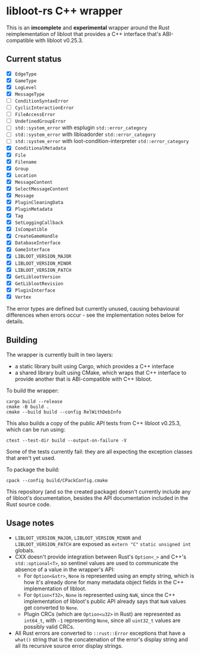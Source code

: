 # libloot-rs C++ wrapper

This is an **imcomplete** and **experimental** wrapper around the Rust reimplementation of libloot that provides a C++ interface that's ABI-compatible with libloot v0.25.3.

## Current status

- [x] `EdgeType`
- [x] `GameType`
- [x] `LogLevel`
- [x] `MessageType`
- [ ] `ConditionSyntaxError`
- [ ] `CyclicInteractionError`
- [ ] `FileAccessError`
- [ ] `UndefinedGroupError`
- [ ] `std::system_error` with esplugin `std::error_category`
- [ ] `std::system_error` with libloadorder `std::error_category`
- [ ] `std::system_error` with loot-condition-interpreter `std::error_category`
- [x] `ConditionalMetadata`
- [x] `File`
- [x] `Filename`
- [x] `Group`
- [x] `Location`
- [x] `MessageContent`
- [x] `SelectMessageContent`
- [x] `Message`
- [x] `PluginCleaningData`
- [x] `PluginMetadata`
- [x] `Tag`
- [x] `SetLoggingCallback`
- [x] `IsCompatible`
- [x] `CreateGameHandle`
- [x] `DatabaseInterface`
- [x] `GameInterface`
- [x] `LIBLOOT_VERSION_MAJOR`
- [x] `LIBLOOT_VERSION_MINOR`
- [x] `LIBLOOT_VERSION_PATCH`
- [x] `GetLiblootVersion`
- [x] `GetLiblootRevision`
- [x] `PluginInterface`
- [x] `Vertex`

The error types are defined but currently unused, causing behavioural differences when errors occur - see the implementation notes below for details.

## Building

The wrapper is currently built in two layers:

- a static library built using Cargo, which provides a C++ interface
- a shared library built using CMake, which wraps that C++ interface to provide another that is ABI-compatible with C++ libloot.

To build the wrapper:

```
cargo build --release
cmake -B build .
cmake --build build --config RelWithDebInfo
```

This also builds a copy of the public API tests from C++ libloot v0.25.3, which can be run using:

```
ctest --test-dir build --output-on-failure -V
```

Some of the tests currently fail: they are all expecting the exception classes that aren't yet used.

To package the build:

```
cpack --config build/CPackConfig.cmake
```

This repository (and so the created package) doesn't currently include any of libloot's documentation, besides the API documentation included in the Rust source code.

## Usage notes

- `LIBLOOT_VERSION_MAJOR`, `LIBLOOT_VERSION_MINOR` and `LIBLOOT_VERSION_PATCH` are exposed as `extern "C"` `static unsigned int` globals.
- CXX doesn't provide integration between Rust's `Option<_>` and C++'s `std::optional<T>`, so sentinel values are used to communicate the absence of a value in the wrapper's API:
    - For `Option<&str>`, `None` is represented using an empty string, which is how it's already done for many metadata object fields in the C++ implementation of libloot.
    - For `Option<f32>`, `None` is represented using `NaN`, since the C++ implementation of libloot's public API already says that `NaN` values get converted to `None`.
    - Plugin CRCs (which are `Option<u32>` in Rust) are represented as `int64_t`, with `-1` representing `None`, since all `uint32_t` values are possibly valid CRCs.
- All Rust errors are converted to `::rust::Error` exceptions that have a `what()` string that is the concatenation of the error's display string and all its recursive source error display strings.
